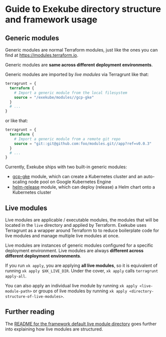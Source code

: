# Guide to Exekube directory structure and framework usage

## Generic modules

Generic modules are normal Terraform modules, just like the ones you can find at <https://modules.terraform.io>.

Generic modules are **same across different deployment environments**.

Generic modules are imported by *live modules* via Terragrunt like that:

```tf
terragrunt = {
  terraform {
    # Import a generic module from the local filesystem
    source = "/exekube/modules//gcp-gke"
  }
  # ...
}
```
or like that:
```tf
terragrunt = {
  terraform {
    # Import a generic module from a remote git repo
    source = "git::git@github.com:foo/modules.git//app?ref=v0.0.3"
  }
  # ...
}
```

Currently, Exekube ships with two built-in generic modules:

- [gcp-gke](/reference/gcp-gke) module, which can create a Kubernetes cluster and an auto-scaling node pool on Google Kubernetes Engine
- [helm-release](/reference/helm-release) module, which can deploy (release) a Helm chart onto a Kubernetes cluster

## Live modules

Live modules are applicable / executable modules, the modules that will be located in the `live` directory and applied by Terraform. Exekube uses Terragrunt as a wrapper around Terraform to to reduce boilerplate code for live modules and manage multiple live modules at once.

Live modules are instances of generic modules configured for a specific deployment environment. Live modules are always **different across different deployment environments**.

If you run `xk apply`, you are applying **all live modules**, so it is equivalent of running `xk apply $XK_LIVE_DIR`. Under the cover, `xk apply` calls `terragrunt apply-all`.

You can also apply an individual live module by running `xk apply <live-module-path>` or groups of live modules by running `xk apply <directory-structure-of-live-modules>`.

## Further reading

The [README for the framework default live module directory](https://github.com/ilyasotkov/exekube/tree/develop/live) goes further into explaining how live modules are structured.
